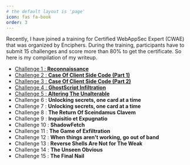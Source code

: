 ```yaml
---
# the default layout is 'page'
icon: fas fa-book
order: 3
---
```


Recently, I have joined a training for Certified WebAppSec Expert (CWAE) that was organized by Enciphers. During the training, participants have to submit 15 challenges and score more than 80% to get the certificate. So here is my compilation of my writeup. 

- [Challenge 1 : **Reconnaissance**](https://beardenx.github.io/posts/Challenge-1-Let's-Do-The-Discovery-Dive/)
- [Challenge 2 : **Case Of Client Side Code (Part 1)**](https://beardenx.github.io/posts/Challenge-2-Case-Of-Client-Side-Code-Part-1/)
- [Challenge 3 : **Case Of Client Side Code (Part 2)**](https://beardenx.github.io/posts/Challenge-3-Case-Of-Client-Side-Code-Part-2/)
- [Challenge 4 : **GhostScript Infiltration**](https://beardenx.github.io/posts/Challenge-4-GhostScript-Infiltration/)
- [Challenge 5 : **Altering The Unalterable**](https://beardenx.github.io/posts/Challenge-4-Altering-the-Unalterable/)
- Challenge 6 : **Unlocking secrets, one card at a time**
- Challenge 7 : **Unlocking secrets, one card at a time**
- Challenge 8 : **The Return Of Sceindamus Clavem**
- Challenge 9 : **Inquisitio et Expugnatio**
- Challenge 10 : **ShadowFetch**
- Challenge 11 : **The Game of Exfiltration**
- Challenge 12 : **When things aren't working, go out of band**
- Challenge 13 : **Reverse Shells Are Not for The Weak**
- Challenge 14 : **The Unseen Obvious**
- Challenge 15 : **The Final Nail**